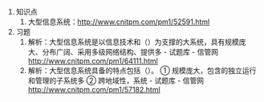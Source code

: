 1. 知识点
    1. 大型信息系统：http://www.cnitpm.com/pm1/52591.html
2. 习题
    1. 解析：大型信息系统是以信息技术和（）为支撑的大系统，具有规模庞大、分布广阔、采用多级网络结构、提供多 - 试题库 - 信管网 http://www.cnitpm.com/pm1/64111.html
    2. 解析：大型信息系统具备的特点包括（）。 ① 规模庞大，包含的独立运行和管理的子系统多 ② 跨地域性，系统 - 试题库 - 信管网 http://www.cnitpm.com/pm1/57182.html